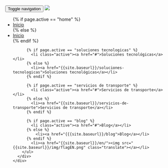 <nav class="navbar navbar-fixed-top navbar-default nav-background">
  <div class="container-fluid">
    <div class="container">
      <div class="navbar-header">
        <button type="button" class="navbar-toggle collapsed" data-toggle="collapse" data-target="#bs-example-navbar-collapse-1" aria-expanded="false">
          <span class="sr-only">Toggle navigation</span>
          <span class="icon-bar"></span>
          <span class="icon-bar"></span>
          <span class="icon-bar"></span>
        </button>
        <a class="navbar-brand" href="{{ site.baseurl }}/">
          <img src="{{ site.baseurl }}/img/logo-jetty-green.svg">
        </a>
      </div>
      <div class="collapse navbar-collapse" id="bs-example-navbar-collapse-1">
        <!-- <ul class="nav navbar-nav navbar-right">
          <li><a href="{{site.baseurl}}/">Inicio</a></li>
          <li><a href="{{site.baseurl}}/soluciones-tecnologicas">Soluciones tecnológicas</a></li>
          <li><a href="{{site.baseurl}}/servicios-de-transporte">Servicios de transporte</a></li>
          <li><a href="{{site.baseurl}}/blog">Blog</a></li>
          <li><a href="{{site.baseurl}}/en/"><img src="{{site.baseurl}}/img/flagEN.png" class="translate"></a></li>
        </ul> -->
        <ul class="nav navbar-nav navbar-right">
          {% if page.active == "home" %}
            <li class="active"><a href="#">Inicio</a></li>
          {% else %}
            <li><a href="{{site.baseurl}}/">Inicio</a></li>
          {% endif %}

          {% if page.active == "soluciones tecnologicas" %}
            <li class="active"><a href="#">Soluciones tecnológicas</a></li>
          {% else %}
            <li><a href="{{site.baseurl}}/soluciones-tecnologicas">Soluciones tecnológicas</a></li>
          {% endif %}

          {% if page.active == "servicios de transporte" %}
            <li class="active"><a href="#">Servicios de transporte</a></li>
          {% else %}
            <li><a href="{{site.baseurl}}/servicios-de-transporte">Servicios de transporte</a></li>
          {% endif %}

          {% if page.active == "blog" %}
            <li class="active"><a href="#">Blog</a></li>
          {% else %}
              <li><a href="{{{site.baseurl}}/blog">Blog</a></li>
          {% endif %}
            <li><a href="{{site.baseurl}}/en/"><img src="{{site.baseurl}}/img/flagEN.png" class="translate"></a></li>
        </ul>
      </div>
    </div>
  </div>
</nav>